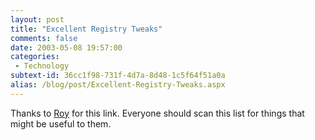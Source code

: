 ```yaml
---
layout: post
title: "Excellent Registry Tweaks"
comments: false
date: 2003-05-08 19:57:00
categories:
 - Technology
subtext-id: 36cc1f98-731f-4d7a-8d48-1c5f64f51a0a
alias: /blog/post/Excellent-Registry-Tweaks.aspx
---
```



Thanks to [Roy](http://dotnetweblogs.com/rosherove/) for this link. Everyone should scan this list for things that might be useful to them. 
